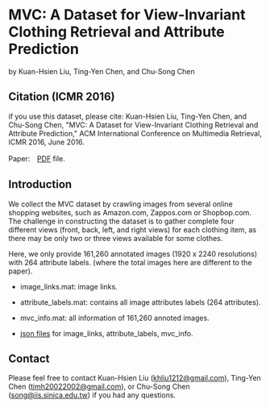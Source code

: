 # MVC: A Dataset for View-Invariant Clothing Retrieval and Attribute Prediction
by Kuan-Hsien Liu, Ting-Yen Chen, and Chu-Song Chen

## Citation (ICMR 2016)
if you use this dataset, please cite:
	Kuan-Hsien Liu, Ting-Yen Chen, and Chu-Song Chen, "MVC: A Dataset for View-Invariant Clothing Retrieval and Attribute Prediction," ACM International Conference on Multimedia Retrieval, ICMR 2016, June 2016.

Paper:　[PDF](http://www.iis.sinica.edu.tw/papers/song/19692-F.pdf) file.

## Introduction
We collect the MVC dataset by crawling images from several online shopping websites, such as Amazon.com, Zappos.com or Shopbop.com.   The challenge in constructing the dataset is to gather complete four different views (front, back, left, and right views) for each clothing item, as there may be only two or three views available for some clothes.

Here, we only provide 161,260 annotated images (1920 x 2240 resolutions) with 264 attribute labels.
(where the total images here are different to the paper).

  * image_links.mat: image links.
  * attribute_labels.mat: contains all image attributes labels (264 attributes).
  * mvc_info.mat: all information of 161,260 annoted images.
  
  * [json files](https://drive.google.com/open?id=0B0oMjGuurWR4ZVZ1X19veUkxeU0) for image_links, attribute_labels, mvc_info.

## Contact
Please feel free to contact Kuan-Hsien Liu (khliu1212@gmail.com), Ting-Yen Chen (timh20022002@gmail.com), or Chu-Song Chen (song@iis.sinica.edu.tw) if you had any questions.

